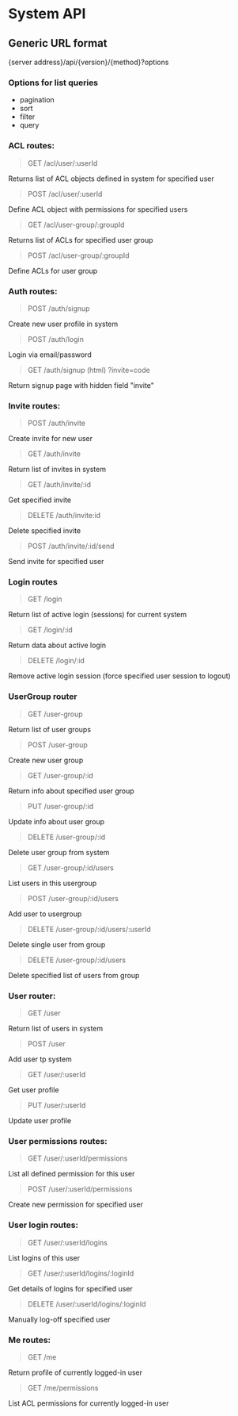 # System API

## Generic URL format

{server address}/api/{version}/{method}?options

### Options for list queries

* pagination 
* sort
* filter
* query

### ACL routes:

> GET /acl/user/:userId

Returns list of ACL objects defined in system for specified user

> POST /acl/user/:userId

Define ACL object with permissions for specified users

> GET /acl/user-group/:groupId

Returns list of ACLs for specified user group

> POST /acl/user-group/:groupId

Define ACLs for user group

### Auth routes:

> POST /auth/signup

Create new user profile in system

> POST /auth/login
 
Login via email/password

> GET /auth/signup (html) ?invite=code

Return signup page with hidden field "invite"
 
### Invite routes:
 
> POST /auth/invite

Create invite for new user
  
> GET /auth/invite

Return list of invites in system

> GET /auth/invite/:id

Get specified invite

> DELETE /auth/invite:id
  
Delete specified invite

> POST /auth/invite/:id/send

Send invite for specified user

### Login routes

> GET /login

Return list of active login (sessions) for current system

> GET /login/:id 

Return data about active login

> DELETE /login/:id

Remove active login session (force specified user session to logout)

### UserGroup router

> GET /user-group

Return list of user groups 

> POST /user-group

Create new user group

> GET /user-group/:id

Return info about specified user group

> PUT /user-group/:id

Update info about user group

> DELETE /user-group/:id

Delete user group from system

> GET /user-group/:id/users

List users in this usergroup

> POST /user-group/:id/users

Add user to usergroup

> DELETE /user-group/:id/users/:userId

Delete single user from group

> DELETE /user-group/:id/users

Delete specified list of users from group

### User router:

> GET /user

Return list of users in system 

> POST /user 

Add user tp system

> GET /user/:userId

Get user profile

> PUT /user/:userId

Update user profile

### User permissions routes:

> GET /user/:userId/permissions

List all defined permission for this user

> POST /user/:userId/permissions

Create new permission for specified user

### User login routes:

> GET /user/:userId/logins

List logins of this user

> GET /user/:userId/logins/:loginId

Get details of logins for specified user

> DELETE /user/:userId/logins/:loginId

Manually log-off specified user

### Me routes:

> GET /me

Return profile of currently logged-in user

> GET /me/permissions

List ACL permissions for currently logged-in user
